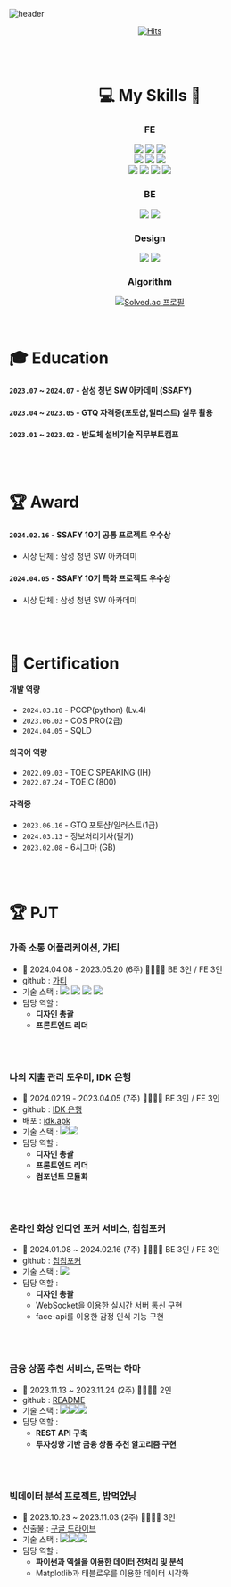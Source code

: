 ![header](https://capsule-render.vercel.app/api?type=waving&color=timeGradient&text=YEBIN👋&animation=twinkling&fontSize=70&fontAlignY=50&fontAlign=50&height=200)


<div align=center>

[![Hits](https://hits.seeyoufarm.com/api/count/incr/badge.svg?url=https%3A%2F%2Fgithub.com%2Fyebin113&count_bg=%23D7D265&title_bg=%23252222&icon=&icon_color=%23E7E7E7&title=hits&edge_flat=false)](https://hits.seeyoufarm.com) <br/>

<br/>
<br/>

# 💻 My Skills 📝 
### FE 
<img src="https://img.shields.io/badge/React-61DAFB?style=flat&logo=React&logoColor=white"/>
<img src="https://img.shields.io/badge/Typescript-3178C6?style=flat&logo=Typescript&logoColor=white"/>
<img src="https://img.shields.io/badge/JavaScript-F7DF1E?style=flat&logo=JavaScript&logoColor=white"/>

<br/>

<img src="https://img.shields.io/badge/React Native-61DAFB?style=flat&logo=React&logoColor=black"/>
<img src="https://img.shields.io/badge/Vuejs-4FC08D?style=flat&logo=Vue.js&logoColor=white"/>
<img src="https://img.shields.io/badge/Expo-000000?style=flat&logo=Expo&logoColor=white"/>
<br/>
<img src="https://img.shields.io/badge/Firebase-FFCA28?style=flat&logo=firebase&logoColor=black"/>
<img src="https://img.shields.io/badge/Tailwind CSS-06B6D4?style=flat&logo&logo=Tailwind CSS&logoColor=white"/>
<img src="https://img.shields.io/badge/bootstrap-7952B3?style=flat&logo&logo=bootstrap&logoColor=white">
<img src="https://img.shields.io/badge/Sass-CC6699?style=flat&logo=Sass&logoColor=white"/>

### BE
<img src="https://img.shields.io/badge/Django-0C9D58?style=flat&logo=Django&logoColor=white"/>
<img src="https://img.shields.io/badge/sqlite-003B57?style=flat&logo=sqlite&logoColor=white"/>

### Design
<img src="https://img.shields.io/badge/Adobe Illustrator-FF9A00?style=flat&logo=Adobe Illustrator&logoColor=white"/>
<img src="https://img.shields.io/badge/figma-F24E1E?style=flat&logo=figma&logoColor=white"/>

### Algorithm
[![Solved.ac
프로필](http://mazassumnida.wtf/api/generate_badge?boj=ybyb99)](https://solved.ac/ybyb99)

</div>



<br/>

# 🎓 Education

#### `2023.07` ~ `2024.07` - **삼성 청년 SW 아카데미 (SSAFY)**
#### `2023.04` ~ `2023.05` - GTQ 자격증(포토샵,일러스트) 실무 활용 
#### `2023.01` ~ `2023.02` - 반도체 설비기술 직무부트캠프

<br/>
<br/>

# 🏆 Award
#### `2024.02.16` - **SSAFY 10기 공통 프로젝트 우수상**
- 시상 단체 : 삼성 청년 SW 아카데미
#### `2024.04.05` - **SSAFY 10기 특화 프로젝트 우수상**
- 시상 단체 : 삼성 청년 SW 아카데미

<br/>
<br/>

# 🏅 Certification

#### **개발 역량**
- `2024.03.10` - PCCP(python) (Lv.4)
- `2023.06.03` - COS PRO(2급)
- `2024.04.05` - SQLD
  
#### **외국어 역량**
- `2022.09.03` - TOEIC SPEAKING (IH)
- `2022.07.24` - TOEIC (800)


#### **자격증**
- `2023.06.16` - GTQ 포토샵/일러스트(1급)
- `2024.03.13` - 정보처리기사(필기) 
- `2023.02.08` - 6시그마 (GB)

<br/>
<br/>

# 🏆 PJT
### 가족 소통 어플리케이션, 가티
- 📆 2024.04.08 - 2023.05.20 (6주) 👨‍👨‍👧‍👧 BE 3인 / FE 3인
- github : [가티](https://github.com/yebin113/Gatee)
- 기술 스택 : <img src="https://img.shields.io/badge/React-61DAFB?style=flat&logo=React&logoColor=black"/> <img src="https://img.shields.io/badge/Typescript-3178C6?style=flat&logo=Typescript&logoColor=white"/>
<img src="https://img.shields.io/badge/Sass-CC6699?style=flat&logo=Sass&logoColor=white"/> <img src="https://img.shields.io/badge/Firebase-FFCA28?style=flat&logo=firebase&logoColor=black"/>
- 담당 역할 :
  - **디자인 총괄**
  - **프론트엔드 리더**

  
<br/>
<br/>

### 나의 지출 관리 도우미, IDK 은행
- 📆 2024.02.19 - 2023.04.05 (7주) 👨‍👨‍👧‍👧 BE 3인 / FE 3인
- github : [IDK 은행](https://github.com/HTTP501/idk)
- 배포 : [idk.apk](https://drive.google.com/file/d/1Z6WpP71_LZiVNF9-aYQj6VPMxDlaKJQa/view?usp=sharing)
- 기술 스택 : <img src="https://img.shields.io/badge/React Native-61DAFB?style=flat&logo&logo=React&logoColor=black"/><img src="https://img.shields.io/badge/Expo-000000?style=flat&logo=Expo&logoColor=white"/>
- 담당 역할 :
  - **디자인 총괄**
  - **프론트엔드 리더**
  - **컴포넌트 모듈화**

  
<br/>
<br/>

### 온라인 화상 인디언 포커 서비스, 칩칩포커
- 📆 2024.01.08 ~ 2024.02.16 (7주) 👨‍👨‍👧‍👧 BE 3인 / FE 3인
- github : [칩칩포커](https://github.com/chipchippoker/chipchippoker)
- 기술 스택 : <img src="https://img.shields.io/badge/Vuejs-4FC08D?style=flat&logo=Vue.js&logoColor=white"/>
- 담당 역할 :
  - **디자인 총괄**
  - WebSocket을 이용한 실시간 서버 통신 구현
  - face-api를 이용한 감정 인식 기능 구현

<br/>
<br/>

### 금융 상품 추천 서비스, 돈먹는 하마
- 📆 2023.11.13 ~ 2023.11.24 (2주) 👨‍👨‍👧‍👧 2인
- github : [README](https://github.com/yebin113/finprdtrecom)
- 기술 스택 : <img src="https://img.shields.io/badge/Vuejs-4FC08D?style=flat&logo=Vue.js&logoColor=white"/><img src="https://img.shields.io/badge/Django-0C9D58?style=flat&logo=Django&logoColor=white"/><img src="https://img.shields.io/badge/sqlite-003B57?style=flat&logo=sqlite&logoColor=white"/>
- 담당 역할 :
  - **REST API 구축**
  - **투자성향 기반 금융 상품 추천 알고리즘 구현**
  
<br/>
<br/>

### 빅데이터 분석 프로젝트, 밥먹었닝
- 📆 2023.10.23 ~ 2023.11.03 (2주) 👨‍👨‍👧‍👧 3인
- 산출물 : [구글 드라이브](https://docs.google.com/presentation/d/1NotmtCaq_qCo-7PrHzcuQGNhykIHKxb0/edit?rtpof=true&sd=true)
- 기술 스택 : <img src="https://img.shields.io/badge/Python-3776AB?style=flat&logo=Python&logoColor=white"/><img src="https://img.shields.io/badge/Excel-217346?style=flat&logo=Excel&logoColor=white"/><img src="https://img.shields.io/badge/Tableau-E97627?style=flat&logo=Tableau&logoColor=white"/>
- 담당 역할 :
  - **파이썬과 엑셀을 이용한 데이터 전처리 및 분석**
  - Matplotlib과 태블로우를 이용한 데이터 시각화
  
  

  
